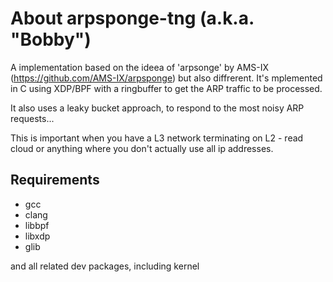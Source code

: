 # About arpsponge-tng (a.k.a. "Bobby")

A implementation based on the ideea of 'arpsonge' by 
AMS-IX (https://github.com/AMS-IX/arpsponge) but also 
diffrerent. It's mplemented in C using XDP/BPF with a 
ringbuffer to get the ARP traffic to be processed.

It also uses a leaky bucket approach, to respond to the 
most noisy ARP requests...

This is important when you have a L3 network terminating
on L2 - read cloud or anything where you don't actually
use all ip addresses.

## Requirements

* gcc
* clang
* libbpf
* libxdp
* glib

and all related dev packages, including kernel
